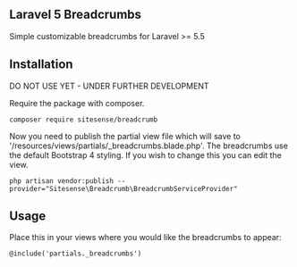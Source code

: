 ## Laravel 5 Breadcrumbs

Simple customizable breadcrumbs for Laravel >= 5.5

## Installation

DO NOT USE YET - UNDER FURTHER DEVELOPMENT

Require the package with composer.

```shell
composer require sitesense/breadcrumb
```

Now you need to publish the partial view file which will save to '/resources/views/partials/_breadcrumbs.blade.php'.
The breadcrumbs use the default Bootstrap 4 styling. If you wish to change this you can edit the view.

```shell
php artisan vendor:publish --provider="Sitesense\Breadcrumb\BreadcrumbServiceProvider"
```
## Usage

Place this in your views where you would like the breadcrumbs to appear:


```shell
@include('partials._breadcrumbs')
```
